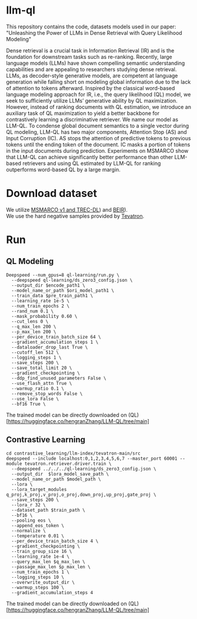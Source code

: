 # llm-ql 
This repository contains the code, datasets models used in our paper: "Unleashing the Power of LLMs in Dense Retrieval with Query
Likelihood Modeling" 

Dense retrieval is a crucial task in Information Retrieval (IR) and is the foundation for downstream tasks such as re-ranking. Recently, large language models (LLMs) have shown compelling semantic understanding capabilities and are appealing to researchers studying dense retrieval. LLMs, as decoder-style generative models, are competent at language generation while falling short on modeling global information due to the lack of attention to tokens afterward. Inspired by the classical word-based language modeling approach for IR, i.e., the query likelihood (QL) model, we seek to sufficiently utilize LLMs’ generative ability by QL maximization. However, instead of ranking documents with QL estimation, we introduce an auxiliary task of QL maximization to yield a better backbone for contrastively learning a discriminative retriever. We name our model as LLM-QL. To condense global document semantics to a single vector during QL modeling, LLM-QL has two major components, Attention Stop (AS) and Input Corruption (IC). AS stops the attention of predictive tokens to previous tokens until the ending token of the document. IC masks a portion of tokens in the input documents during prediction. Experiments on MSMARCO show that LLM-QL can achieve significantly better performance than other LLM-based retrievers and using QL estimated by LLM-QL for ranking outperforms word-based QL by a large margin. 



# Download dataset 
We utilize [MSMARCO v1 and TREC-DL](https://microsoft.github.io/msmarco/Datasets)) and  [BEIR](https://github.com/beir-cellar/beir)).  
We use the hard negative samples provided by [Tevatron](https://www.dropbox.com/scl/fi/pkm1mtgfobae9kuesp7dr/train-tevatron.jsonl?rlkey=2thutc4zkozr9jp4zbbrz5rvi&dl=0). 


# Run
## QL Modeling
```
Deepspeed --num_gpus=8 ql-learning/run.py \
  --deepspeed ql-learning/ds_zero3_config.json \
  --output_dir $encode_path1 \
  --model_name_or_path $ori_model_path1 \
  --train_data $pre_train_path1 \
  --learning_rate 1e-5 \
  --num_train_epochs 2 \
  --rand_num 0.1 \
  --mask_probability 0.60 \
  --cut_lens 0 \
  --q_max_len 200 \
  --p_max_len 200 \
  --per_device_train_batch_size 64 \
  --gradient_accumulation_steps 1 \
  --dataloader_drop_last True \
  --cutoff_len 512 \
  --logging_steps 1 \
  --save_steps 200 \
  --save_total_limit 20 \
  --gradient_checkpointing \
  --ddp_find_unused_parameters False \
  --use_flash_attn True \
  --warmup_ratio 0.1 \
  --remove_stop_words False \
  --use_lora False \
  --bf16 True \
```
The trained model can be directly downloaded on (QL)[https://huggingface.co/hengranZhang/LLM-QL/tree/main]
## Contrastive Learning
```
cd contrastive_learning/llm-index/tevatron-main/src
deepspeed --include localhost:0,1,2,3,4,5,6,7 --master_port 60001 --module tevatron.retriever.driver.train \
  --deepspeed ../../../ql-learning/ds_zero3_config.json \
  --output_dir  $lora_model_save_path \
  --model_name_or_path $model_path \
  --lora \
  --lora_target_modules q_proj,k_proj,v_proj,o_proj,down_proj,up_proj,gate_proj \
  --save_steps 200 \
  --lora_r 32 \
  --dataset_path $train_path \
  --bf16 \
  --pooling eos \
  --append_eos_token \
  --normalize \
  --temperature 0.01 \
  --per_device_train_batch_size 4 \
  --gradient_checkpointing \
  --train_group_size 16 \
  --learning_rate 1e-4 \
  --query_max_len $q_max_len \
  --passage_max_len $p_max_len \
  --num_train_epochs 1 \
  --logging_steps 10 \
  --overwrite_output_dir \
  --warmup_steps 100 \
  --gradient_accumulation_steps 4
```
The trained model can be directly downloaded on (QL)[https://huggingface.co/hengranZhang/LLM-QL/tree/main]

